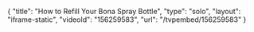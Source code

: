 {
    "title": "How to Refill Your Bona Spray Bottle",
    "type": "solo",
    "layout": "iframe-static",
    "videoId": "156259583",
    "url": "\/tvpembed\/156259583"
}